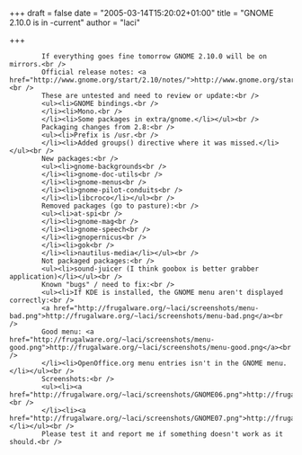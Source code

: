 
+++
draft = false
date = "2005-03-14T15:20:02+01:00"
title = "GNOME 2.10.0 is in -current"
author = "laci"

+++

            If everything goes fine tomorrow GNOME 2.10.0 will be on mirrors.<br />
            Official release notes: <a href="http://www.gnome.org/start/2.10/notes/">http://www.gnome.org/start/2.10/notes/</a><br />
            These are untested and need to review or update:<br />
            <ul><li>GNOME bindings.<br />
            </li><li>Mono.<br />
            </li><li>Some packages in extra/gnome.</li></ul><br />
            Packaging changes from 2.8:<br />
            <ul><li>Prefix is /usr.<br />
            </li><li>Added groups() directive where it was missed.</li></ul><br />
            New packages:<br />
            <ul><li>gnome-backgrounds<br />
            </li><li>gnome-doc-utils<br />
            </li><li>gnome-menus<br />
            </li><li>gnome-pilot-conduits<br />
            </li><li>libcroco</li></ul><br />
            Removed packages (go to pasture):<br />
            <ul><li>at-spi<br />
            </li><li>gnome-mag<br />
            </li><li>gnome-speech<br />
            </li><li>gnopernicus<br />
            </li><li>gok<br />
            </li><li>nautilus-media</li></ul><br />
            Not packaged packages:<br />
            <ul><li>sound-juicer (I think goobox is better grabber application)</li></ul><br />
            Known "bugs" / need to fix:<br />
            <ul><li>If KDE is installed, the GNOME menu aren't displayed correctly:<br />
            <a href="http://frugalware.org/~laci/screenshots/menu-bad.png">http://frugalware.org/~laci/screenshots/menu-bad.png</a><br />
            Good menu: <a href="http://frugalware.org/~laci/screenshots/menu-good.png">http://frugalware.org/~laci/screenshots/menu-good.png</a><br />
            </li><li>OpenOffice.org menu entries isn't in the GNOME menu.</li></ul><br />
            Screenshots:<br />
            <ul><li><a href="http://frugalware.org/~laci/screenshots/GNOME06.png">http://frugalware.org/~laci/screenshots/GNOME06.png</a><br />
            </li><li><a href="http://frugalware.org/~laci/screenshots/GNOME07.png">http://frugalware.org/~laci/screenshots/GNOME07.png</a></li></ul><br />
            Please test it and report me if something doesn't work as it should.<br />
            
        